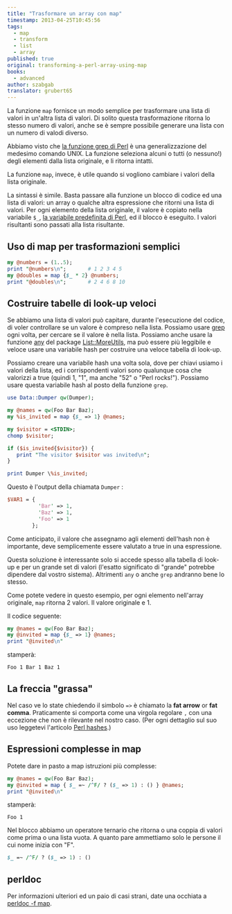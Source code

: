```yaml
---
title: "Trasformare un array con map"
timestamp: 2013-04-25T10:45:56
tags:
  - map
  - transform
  - list
  - array
published: true
original: transforming-a-perl-array-using-map
books:
  - advanced
author: szabgab
translator: grubert65
---
```



La funzione `map` fornisce un modo semplice per trasformare una
lista di valori in un'altra lista di valori. Di solito questa trasformazione ritorna lo stesso 
numero di valori, anche se è sempre possibile generare una lista con un numero di valodi diverso.


Abbiamo visto che [la funzione grep di Perl](https://perlmaven.com/filtering-values-with-perl-grep) è una generalizzazione del
medesimo comando UNIX. La funzione seleziona alcuni o tutti (o nessuno!) degli elementi dalla 
lista originale, e li ritorna intatti.

La funzione `map`, invece, è utile quando si vogliono cambiare 
i valori della lista originale.

La sintassi è simile. Basta passare alla funzione un blocco di codice ed una lista di valori: un array
o qualche altra espressione che ritorni una lista di valori.
Per ogni elemento della lista originale, il valore è copiato nella variabile `$_`,
[la variabile predefinita di Perl](https://perlmaven.com/the-default-variable-of-perl), ed il blocco
è eseguito. I valori risultanti sono passati alla lista risultante.

## Uso di map per trasformazioni semplici

```perl
my @numbers = (1..5);
print "@numbers\n";       # 1 2 3 4 5
my @doubles = map {$_ * 2} @numbers;
print "@doubles\n";       # 2 4 6 8 10
```

## Costruire tabelle di look-up veloci

Se abbiamo una lista di valori può capitare, durante l'esecuzione del codice, 
di voler controllare se un valore è compreso nella lista. Possiamo usare
[grep](https://perlmaven.com/filtering-values-with-perl-grep) ogni volta, per cercare se il 
valore è nella lista. Possiamo anche usare la funzione [any](https://perlmaven.com/filtering-values-with-perl-grep)
del package [List::MoreUtils](http://metacpan.org/modules/List::MoreUtils),
ma può essere più leggibile e veloce usare una variabile hash per costruire una veloce tabella di look-up.

Possiamo creare una variabile hash una volta sola, dove per chiavi usiamo i valori della lista,
ed i corrispondenti valori sono qualunque cosa che valorizzi a true (quindi 1, "1", ma anche "52" o "Perl rocks!").
Possiamo usare questa variabile hash al posto della funzione `grep`.

```perl
use Data::Dumper qw(Dumper);

my @names = qw(Foo Bar Baz);
my %is_invited = map {$_ => 1} @names;

my $visitor = <STDIN>;
chomp $visitor;

if ($is_invited{$visitor}) {
   print "The visitor $visitor was invited\n";
}

print Dumper \%is_invited;
```

Questo è l'output della chiamata `Dumper` :

```perl
$VAR1 = {
          'Bar' => 1,
          'Baz' => 1,
          'Foo' => 1
        };
```

Come anticipato, il valore che assegnamo agli elementi dell'hash non è importante,
deve semplicemente essere valutato a true in una espressione.

Questa soluzione è interessante solo si accede spesso alla tabella di look-up e per 
un grande set di valori (l'esatto significato di "grande" potrebbe dipendere dal vostro
sistema).
Altrimenti `any` o anche `grep` andranno bene lo stesso.

Come potete vedere in questo esempio, per ogni elemento nell'array originale,
`map` ritorna 2 valori. Il valore originale e 1.

Il codice seguente:

```perl
my @names = qw(Foo Bar Baz);
my @invited = map {$_ => 1} @names;
print "@invited\n"
```

stamperà:

```
Foo 1 Bar 1 Baz 1
```

## La freccia "grassa"

Nel caso ve lo state chiedendo il simbolo `=>` è chiamato la <b>fat arrow</b> or <b>fat comma</b>. Praticamente 
si comporta come una virgola regolare `,` con una eccezione che non è rilevante nel nostro caso. (Per ogni dettaglio
sul suo uso leggetevi l'articolo [Perl hashes](https://perlmaven.com/perl-hashes).)


## Espressioni complesse in map

Potete dare in pasto a map istruzioni più complesse:

```perl
my @names = qw(Foo Bar Baz);
my @invited = map { $_ =~ /^F/ ? ($_ => 1) : () } @names;
print "@invited\n"
```

stamperà:

```
Foo 1
```

Nel blocco abbiamo un operatore ternario che ritorna o una coppia
di valori come prima o una lista vuota. A quanto pare ammettiamo solo
le persone il cui nome inizia con "F".

```perl
$_ =~ /^F/ ? ($_ => 1) : ()
```

## perldoc

Per informazioni ulteriori ed un paio di casi strani,
date una occhiata a [perldoc -f map](http://perldoc.perl.org/functions/map.html).

